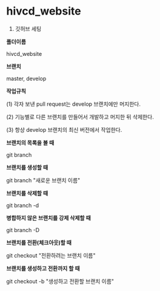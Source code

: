# hivcd_website

1. 깃허브 세팅

**폴더이름**

hivcd_website

**브랜치**

master, develop

**작업규칙**

(1) 각자 보낸 pull request는 develop 브랜치에만 머지한다.

(2) 기능별로 다른 브랜치를 만들어서 개발하고 머지한 뒤 삭제한다.

(3) 항상 develop 브랜치의 최신 버전에서 작업한다.

**브랜치의 목록을 볼 때**

git branch

**브랜치를 생성할 때**

git branch "새로운 브랜치 이름"

**브랜치를 삭제할 때**

git branch -d

**병합하지 않은 브랜치를 강제 삭제할 때**

git branch -D

**브랜치를 전환(체크아웃)할 때**

git checkout "전환하려는 브랜치 이름"

**브랜치를 생성하고 전환까지 할 때**

git checkout -b "생성하고 전환할 브랜치 이름"
